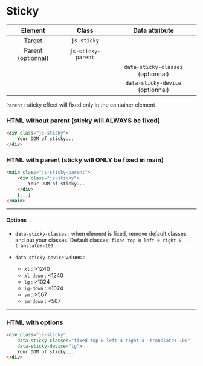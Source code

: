 # Sticky

| Element | Class | Data attribute |
| :--------: | :-----: |:-----: |
| Target  | `js-sticky`
| Parent (optionnal)  | `js-sticky-parent`
|  |  |  `data-sticky-classes` (optionnal)
|  |  |  `data-sticky-device` (optionnal)

`Parent` : sticky effect will fixed only in the container element

### HTML without parent (sticky will ALWAYS be fixed)

``` html
<div class="js-sticky">
    Your DOM of sticky...
</div>
```

### HTML with parent (sticky will ONLY be fixed in main)

``` html
<main class="js-sticky-parent">
    <div class="js-sticky">
        Your DOM of sticky...
    </div>
    [...]
</main>
```

---
#### Options
- `data-sticky-classes` : when element is fixed, remove default classes and put your classes.
  Default classes: `fixed top-0 left-0 right-0 -translateY-100`

- `data-sticky-device` values :
    - `xl` : >1240
    - `xl-down` : <1240
    - `lg` : >1024
    - `lg-down` : <1024
    - `sm` : >567
    - `sm-down` : <567
---

### HTML with options

``` html
<div class="js-sticky"
    data-sticky-classes="fixed top-0 left-4 right-4 -translateY-100"
    data-sticky-device="lg">
    Your DOM of sticky...
</div>
```
